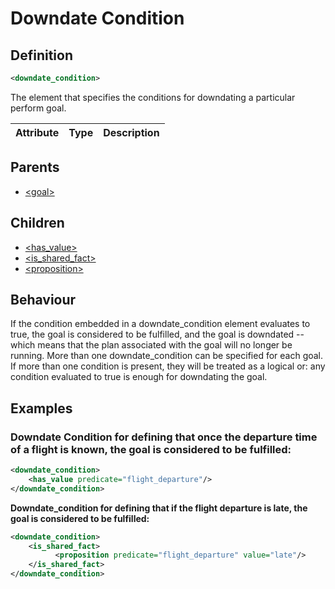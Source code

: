 # Downdate Condition
## Definition
```xml
<downdate_condition>
```

The element that specifies the conditions for downdating a particular perform goal.

Attribute | Type | Description |
--- | --- | --- |

## Parents
- [<goal\>](/dialog-domain-description-definition/domain/elements/goal)

## Children
- [<has\_value\>](/dialog-domain-description-definition/domain/children/has_value)
- [<is\_shared\_fact\>](/dialog-domain-description-definition/domain/children/is_shared_fact)
- [<proposition\>](/dialog-domain-description-definition/domain/children/proposition)

## Behaviour
If the condition embedded in a downdate\_condition element evaluates to true, the goal is considered to be fulfilled, and the goal is downdated -- which means that the plan associated with the goal will no longer be running. More than one downdate\_condition can be specified for each goal. If more than one condition is present, they will be treated as a logical or: any condition evaluated to true is enough for downdating the goal.

## Examples
### Downdate Condition for defining that once the departure time of a flight is known, the goal is considered to be fulfilled:

```xml
<downdate_condition>
    <has_value predicate="flight_departure"/>
</downdate_condition>
```

**Downdate_condition for defining that if the flight departure is late, the goal is considered to be fulfilled:**

```xml
<downdate_condition>
    <is_shared_fact>
          <proposition predicate="flight_departure" value="late"/>
    </is_shared_fact>
</downdate_condition>
```
